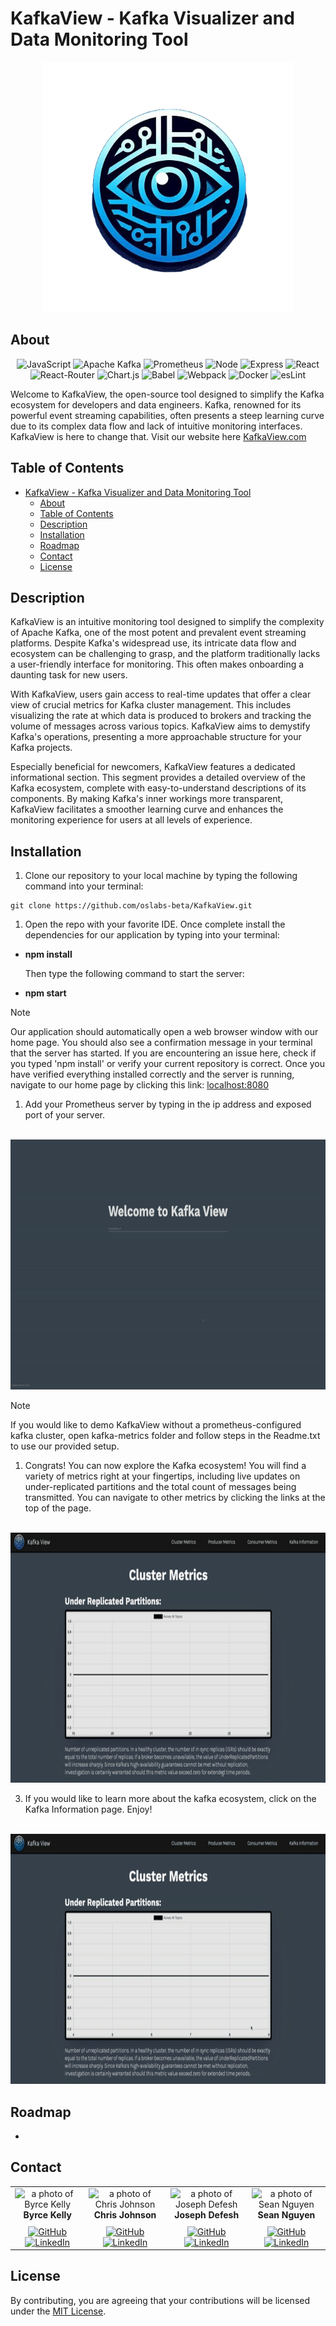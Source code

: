 # KafkaView - Kafka Visualizer and Data Monitoring Tool

<div align="center">

  <img src="./src/assets/kafkalogofinal.png" width="400" height="400">

</div>

## About

<div align='center'>

![JavaScript](https://img.shields.io/badge/JavaScript-323330?style=for-the-badge&logo=javascript&logoColor=F7DF1E)
![Apache Kafka](https://img.shields.io/badge/apache%20kafka-%2320232a.svg?style=for-the-badge&logo=apachekafka&logoColor=white)
![Prometheus](https://img.shields.io/badge/Prometheus-E7532D?style=for-the-badge&logo=prometheus&logoColor=white)
![Node](https://img.shields.io/badge/-node-339933?style=for-the-badge&logo=node.js&logoColor=white)
![Express](https://img.shields.io/badge/express-%23404d59.svg?style=for-the-badge&logo=express&logoColor=%2361DAFB)
![React](https://img.shields.io/badge/react-%2320232a.svg?style=for-the-badge&logo=react&logoColor=%2361DAFB)
![React-Router](https://img.shields.io/badge/React_Router-CA4245?style=for-the-badge&logo=react-router&logoColor=white)
![Chart.js](https://img.shields.io/badge/Chart%20js-FF6384?style=for-the-badge&logo=chartdotjs&logoColor=white)
![Babel](https://img.shields.io/badge/Babel-F9DC3E?style=for-the-badge&logo=babel&logoColor=white)
![Webpack](https://img.shields.io/badge/Webpack-8DD6F9?style=for-the-badge&logo=Webpack&logoColor=white)
![Docker](https://img.shields.io/badge/Docker-2CA5E0?style=for-the-badge&logo=docker&logoColor=white)
![esLint](https://img.shields.io/badge/eslint-3A33D1?style=for-the-badge&logo=eslint&logoColor=white)

</div>

Welcome to KafkaView, the open-source tool designed to simplify the Kafka ecosystem for developers and data engineers. Kafka, renowned for its powerful event streaming capabilities, often presents a steep learning curve due to its complex data flow and lack of intuitive monitoring interfaces. KafkaView is here to change that. Visit our website here  [KafkaView.com](https://www.kafkaview.com)

## Table of Contents

- [KafkaView - Kafka Visualizer and Data Monitoring Tool](#kafkaview---kafka-visualizer-and-data-monitoring-tool)
  - [About](#about)
  - [Table of Contents](#table-of-contents)
  - [Description](#description)
  - [Installation](#installation)
  - [Roadmap](#roadmap)
  - [Contact](#contact)
  - [License](#license)

## Description

KafkaView is an intuitive monitoring tool designed to simplify the complexity of Apache Kafka, one of the most potent and prevalent event streaming platforms. Despite Kafka's widespread use, its intricate data flow and ecosystem can be challenging to grasp, and the platform traditionally lacks a user-friendly interface for monitoring. This often makes onboarding a daunting task for new users.

With KafkaView, users gain access to real-time updates that offer a clear view of crucial metrics for Kafka cluster management. This includes visualizing the rate at which data is produced to brokers and tracking the volume of messages across various topics. KafkaView aims to demystify Kafka's operations, presenting a more approachable structure for your Kafka projects.

Especially beneficial for newcomers, KafkaView features a dedicated informational section. This segment provides a detailed overview of the Kafka ecosystem, complete with easy-to-understand descriptions of its components. By making Kafka's inner workings more transparent, KafkaView facilitates a smoother learning curve and enhances the monitoring experience for users at all levels of experience.

## Installation


1. Clone our repository to your local machine by typing the following command into your terminal:

```
git clone https://github.com/oslabs-beta/KafkaView.git
```

1. Open the repo with your favorite IDE. Once complete install the dependencies for our application by typing into your terminal:

- **npm install**

  Then type the following command to start the server:
- **npm start**

> [!NOTE]
> Our application should automatically open a web browser window with our home page. You should also see a confirmation message in your terminal that the server has started. If you are encountering an issue here, check if you typed 'npm install' or verify your current repository is correct. Once you have verified everything installed correctly and the server is running, navigate to our home page by clicking this link: [localhost:8080](locahost:8080)


1. Add your Prometheus server by typing in the ip address and exposed port of your server.

<br/>
<img src="src/assets/login.gif" width="800" height="400"/>

<br/>

> [!NOTE]
> If you would like to demo KafkaView without a prometheus-configured kafka cluster, open kafka-metrics folder and follow steps in the Readme.txt to use our provided setup.

1. Congrats! You can now explore the Kafka ecosystem! You will find a variety of metrics right at your fingertips, including live updates on under-replicated partitions and the total count of messages being transmitted. You can navigate to other metrics by clicking the links at the top of the page.
  
<br/>
<img src="src/assets/producerMetrics.gif" width="800" height="400"/>

<br/>


3. If you would like to learn more about the kafka ecosystem, click on the Kafka Information page. Enjoy!
   
<br/>
<img src="src/assets/kafkaInfo.gif" width="800" height="400"/>

## Roadmap

- 

## Contact

<table>
  <tr>
    <td align="center">
      <img src="https://avatars.githubusercontent.com/u/108435897?v=4" width="140px;" alt="a photo of Byrce Kelly"/>
      <br />
      <strong>Byrce Kelly</strong>
      <br />
      <a href="https://github.com/BryceK2">
        <img style="padding-top: 10px" src="https://img.shields.io/badge/github-%23121011.svg?style=for-the-badge&logo=github&logoColor=white" alt="GitHub" />
      </a>
      <br />
      <a href="https://www.linkedin.com/in/-brycekelly/">
        <img src="https://img.shields.io/badge/linkedin-%230077B5.svg?style=for-the-badge&logo=linkedin&logoColor=white" alt="LinkedIn" />
      </a>
    </td>
     <td align="center">
      <img src="https://avatars.githubusercontent.com/u/14811666?v=4" width="140px;" alt="a photo of Chris Johnson"/>
      <br />
      <strong>Chris Johnson</strong>
      <br />
      <a href="https://github.com/Johnson-Chris00">
        <img style="padding-top: 10px" src="https://img.shields.io/badge/github-%23121011.svg?style=for-the-badge&logo=github&logoColor=white" alt="GitHub" />
      </a>
      <br />
      <a href="https://www.linkedin.com/in/johnson-chris00">
        <img src="https://img.shields.io/badge/linkedin-%230077B5.svg?style=for-the-badge&logo=linkedin&logoColor=white" alt="LinkedIn" />
      </a>
    </td> <td align="center">
      <img src="https://avatars.githubusercontent.com/u/148285698?v=4" width="140px;" alt="a photo of Joseph Defesh"/>
      <br />
      <strong>Joseph Defesh</strong>
      <br />
      <a href="https://github.com/JosephDafesh">
        <img style="padding-top: 10px" src="https://img.shields.io/badge/github-%23121011.svg?style=for-the-badge&logo=github&logoColor=white" alt="GitHub" />
      </a>
      <br />
      <a href="https://www.linkedin.com/">
        <img src="https://img.shields.io/badge/linkedin-%230077B5.svg?style=for-the-badge&logo=linkedin&logoColor=white" alt="LinkedIn" />
      </a>
    </td> <td align="center">
      <img src="https://avatars.githubusercontent.com/u/26880119?s=400&u=94f7e8ea169586b630323f7a3e4ea6ea01922403&v=4" width="140px;" alt="a photo of Sean Nguyen"/>
      <br />
      <strong>Sean Nguyen</strong>
      <br />
      <a href="https://github.com/seannguyen96">
        <img style="padding-top: 10px" src="https://img.shields.io/badge/github-%23121011.svg?style=for-the-badge&logo=github&logoColor=white" alt="GitHub" />
      </a>
      <br />
      <a href="https://www.linkedin.com/in/sean-nguyen-cpslo/">
       <img src="https://img.shields.io/badge/linkedin-%230077B5.svg?style=for-the-badge&logo=linkedin&logoColor=white" alt="LinkedIn" />
      </a>
      </form>
    </td>
  </tr>
</table>

## License
By contributing, you are agreeing that your contributions will be licensed under the [MIT License](/LICENSE).